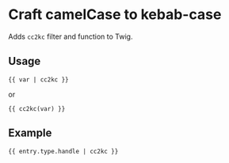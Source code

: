 # Craft camelCase to kebab-case

Adds `cc2kc` filter and function to Twig.

## Usage

`{{ var | cc2kc }}`

or

`{{ cc2kc(var) }}`

## Example

`{{ entry.type.handle | cc2kc }}`
